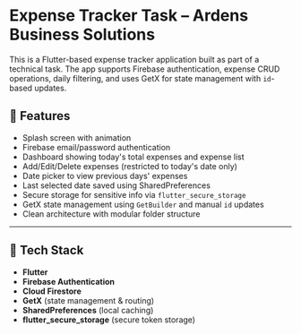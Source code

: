 # Expense Tracker Task – Ardens Business Solutions

This is a Flutter-based expense tracker application built as part of a technical task. The app supports Firebase authentication, expense CRUD operations, daily filtering, and uses GetX for state management with `id`-based updates.

## 🚀 Features

- Splash screen with animation
- Firebase email/password authentication
- Dashboard showing today's total expenses and expense list
- Add/Edit/Delete expenses (restricted to today's date only)
- Date picker to view previous days' expenses
- Last selected date saved using SharedPreferences
- Secure storage for sensitive info via `flutter_secure_storage`
- GetX state management using `GetBuilder` and manual `id` updates
- Clean architecture with modular folder structure

---

## 🧱 Tech Stack

- **Flutter**
- **Firebase Authentication**
- **Cloud Firestore**
- **GetX** (state management & routing)
- **SharedPreferences** (local caching)
- **flutter_secure_storage** (secure token storage)


